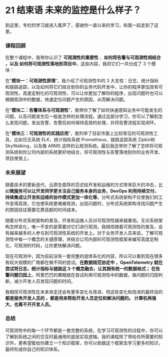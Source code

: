 21 结束语 未来的监控是什么样子？
==================

到这里，专栏的学习就进入尾声了，感谢你一直以来的学习，和我一起走到了这里。

### 课程回顾

在整个课程中，我带你认识了 **可观测性的重要性** 、**如何将告警与可观测性相结合 **，以及** 如何将可观测性落地到项目中**。这些内容，我将它们一共分成了 3 个模块：

在“**模块一：可观测性原理**”，我介绍了可观测性中的 3 大支柱：日志、统计指标和链路追踪，以及如何将它们结合到你的业务代码开发中，让你的程序更加具有可观测性。高度定制化的可观测性，可以让你更加了解你的程序，出现问题时也可以根据观测中的数据，快速定位问题产生的原因，从而解决问题。

在“**模块二：告警体系与可观测性**”，我带你了解了如何快速感知业务中可能发生的问题，以及问题发生后一般是怎样的处理流程。通过这部分学习，你可以了解到怎么发现问题，发出告警，告警后如何保持高效的处理，并将告警流程实现闭环。

在“**模块三：可观测性的实践应用**”，我列举了目前市面上比较常见的可观测性工具，比如日志系统 ELK、统计指标系统 Prometheus、链路追踪系统 Zipkin和SkyWalking，以及像 ARMS 这样的云观测系统。最后我还带你了解了怎样将可观测系统和你公司内部的系统更好地结合，将可观测性与告警落地到你的业务开发、项目使用上。

### 未来展望

随着技术的更新迭代，云原生倡导的范式给开发和运维的方式带来巨大的冲击，比如**微服务可以让开发同学更关注自己服务本身的业务，DevOps 利用持续交付、持续集成让开发和运维的协作模式更加一体化等**。分布式系统架构不仅使我们的工作变得高效，它也使系统更难被观测，出现问题时，分布式系统架构寻找问题产生的原因往往需要花费高额的时间成本。

随着分布式系统架构的普及，开发和运维人员对可观测性越来越重视。无论系统架构怎样变化，唯一不变的是需要对它们进行观测。我相信随着可观测性的普及，会有越来越多的人参与到可观测性系统的开发上。对于业务开发人员来说，了解可观测性中每一个概念的关键原理，并结合公司内部的可观测性框架来编写高度定制化、可观测的代码，让你更快解决问题。

现在可观测中，因为目前没有一套完整的成体系化的内容，所以可以看到现在很多有较大规模的厂商都在做不同的尝试。**在数据规范协定中 **，OpenTelemetry 就在尝试将日志、统计指标与链路这 3 个概念融合，让其拥有统一的数据格式；** 在告警问题归因上**，阿里巴巴的鹰眼就在尝试利用可观测性中的数据，做问题的归因判断，减少开发人员发现问题的时间。

我相信可观测性在未来肯定还会有更多变化与改进，但这些变化和改进的最终目的**都是服务开发人员的 **，都是用来帮助开发人员定位和解决问题的。** 计算机再强大，也离不开开发人员。**

### 总结

可观测性中的每一个环节都是一套完整的系统，在学习可观测性的过程中，你可以了解到系统之间的交互时最通用的底层实现逻辑。我的课程除了带给你所需要的知识外，更希望能给你建立一个知识框架，你可以依据这个框架去学习更多的知识，最终形成你自己的知识体系。
